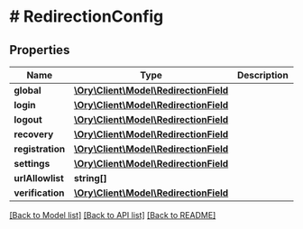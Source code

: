# # RedirectionConfig

## Properties

Name | Type | Description | Notes
------------ | ------------- | ------------- | -------------
**global** | [**\Ory\Client\Model\RedirectionField**](RedirectionField.md) |  | [optional]
**login** | [**\Ory\Client\Model\RedirectionField**](RedirectionField.md) |  | [optional]
**logout** | [**\Ory\Client\Model\RedirectionField**](RedirectionField.md) |  | [optional]
**recovery** | [**\Ory\Client\Model\RedirectionField**](RedirectionField.md) |  | [optional]
**registration** | [**\Ory\Client\Model\RedirectionField**](RedirectionField.md) |  | [optional]
**settings** | [**\Ory\Client\Model\RedirectionField**](RedirectionField.md) |  | [optional]
**urlAllowlist** | **string[]** |  | [optional]
**verification** | [**\Ory\Client\Model\RedirectionField**](RedirectionField.md) |  | [optional]

[[Back to Model list]](../../README.md#models) [[Back to API list]](../../README.md#endpoints) [[Back to README]](../../README.md)
